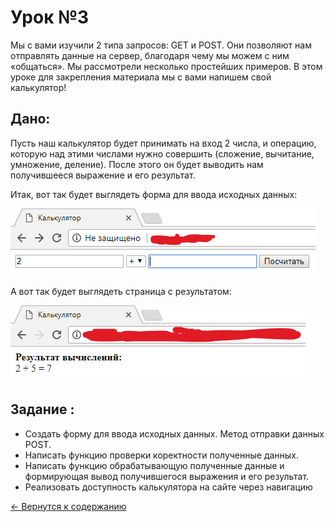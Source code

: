 
# Урок №3

Мы с вами изучили 2 типа запросов: GET и POST. Они позволяют нам отправлять данные на сервер, благодаря чему мы можем с ним «общаться». Мы рассмотрели несколько простейших примеров. В этом уроке для закрепления материала мы с вами напишем свой калькулятор!
## Дано:

 Пусть наш калькулятор будет принимать на вход 2 числа, и операцию, которую над этими числами нужно совершить (сложение, вычитание, умножение, деление). После этого он будет выводить нам получившееся выражение и его результат.

Итак, вот так будет выглядеть форма для ввода исходных данных:

![Калькулятор](/doc/img/3-1.png)

А вот так будет выглядеть страница с результатом:

![Калькулятор](/doc/img/3-2.png)

## Задание :

* Создать форму для ввода исходных данных. Метод отправки данных POST.
* Написать функцию проверки коректности полученные данных.
* Написать функцию обрабатывающую полученные данные и формирующая вывод получившегося выражения и его результат.
* Реализовать доступность калькулятора на сайте через навигацию


[<- Вернутся к содержанию](/doc/index.md)

